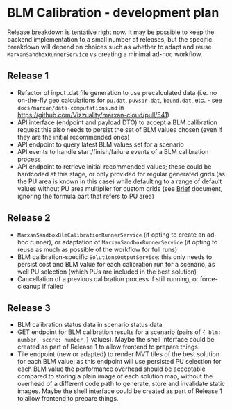 # BLM Calibration - development plan

Release breakdown is tentative right now. It may be possible to keep the backend
implementation to a small number of releases, but the specific breakdown will
depend on choices such as whether to adapt and reuse
`MarxanSandboxRunnerService` vs creating a minimal ad-hoc workflow.

## Release 1

* Refactor of input .dat file generation to use precalculated data (i.e. no
  on-the-fly geo calculations for `pu.dat`, `puvspr.dat`, `bound.dat`, etc. -
  see `docs/marxan/data-computations.md` in
  https://github.com/Vizzuality/marxan-cloud/pull/541)
* API interface (endpoint and payload DTO) to accept a BLM calibration request
  this also needs to persist the set of BLM values chosen (even if they are
  the initial recommended ones)
* API endpoint to query latest BLM values set for a scenario
* API events to handle start/finish/failure events of a BLM calibration process
* API endpoint to retrieve initial recommended values; these could be hardcoded
  at this stage, or only provided for regular generated grids (as the PU area is
  known in this case) while defaulting to a range of default values without PU
  area multiplier for custom grids (see [Brief](./brief.md) document, ignoring
  the formula part that refers to PU area)

## Release 2

* `MarxanSandboxBlmCalibrationRunnerService` (if opting to create an ad-hoc
  runner), or adaptation of `MarxanSandboxRunnerService` (if opting to reuse as
  much as possible of the workflow for full runs)
* BLM calibration-specific `SolutionsOutputService`: this only needs to persist
  cost and BLM value for each calibration run for a scenario, as well PU
  selection (which PUs are included in the best solution)
* Cancellation of a previous calibration process if still running, or
  force-cleanup if failed

## Release 3

* BLM calibration status data in scenario status data
* GET endpoint for BLM calibration results for a scenario (pairs of `{ blm:
  number, score: number }` values). Maybe the shell interface could be created
  as part of Release 1 to allow frontend to prepare things.
* Tile endpoint (new or adapted) to render MVT tiles of the best solution for
  each BLM value; as this endpoint will use persisted PU selection for each BLM
  value the performance overhead should be acceptable compared to storing a
  plain image of each solution map, without the overhead of a different code
  path to generate, store and invalidate static images. Maybe the shell
  interface could be created as part of Release 1 to allow frontend to prepare
  things.
